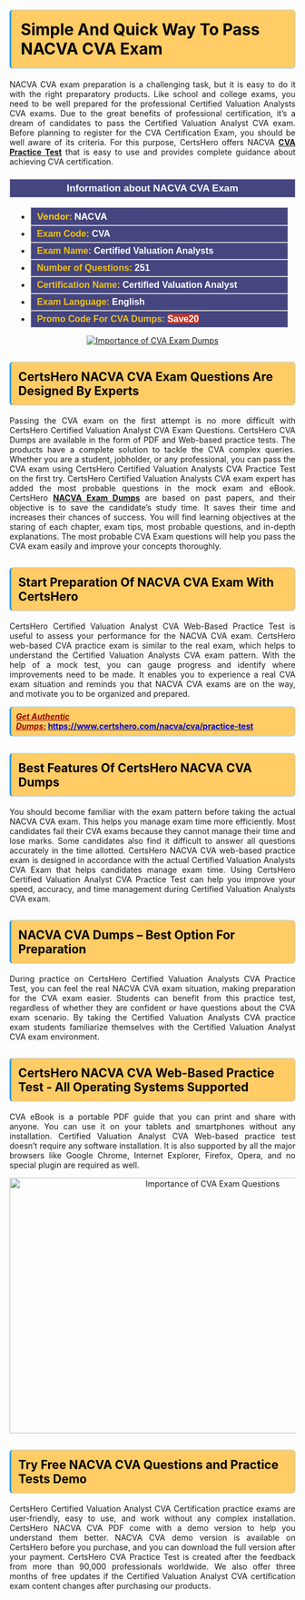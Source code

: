 <h1><strong><span style="display:block; color:#000000; background:#ffcc66; border: 0.5px solid #AED6F1 ; border-left: 3px solid #3498DB; padding: .6em; border-radius: 6px;">Simple And Quick Way To Pass NACVA CVA Exam</span></strong></h1>

<p style="text-align: justify;">NACVA CVA exam preparation is a challenging task, but it is easy to do it with the right preparatory products. Like school and college exams, you need to be well prepared for the professional Certified Valuation Analysts CVA exams. Due to the great benefits of professional certification, it’s a dream of candidates to pass the Certified Valuation Analyst CVA exam. Before planning to register for the CVA Certification Exam, you should be well aware of its criteria. For this purpose, CertsHero offers NACVA <a href="https://www.certshero.com/nacva/cva"><strong>CVA Practice Test</strong></a> that is easy to use and provides complete guidance about achieving CVA certification.</p>

<h3 style="background: #454580; border: 1px solid rgb(204, 204, 204); padding: 5px 10px; text-align: center;"><span style="color:#ffffff;"><span style="font-size:11pt"><span style="line-height:normal"><span style="font-family:Calibri,sans-serif"><b><span style="font-size:13.0pt"><span cambria="">Information about NACVA CVA Exam</span></span></b></span></span></span></span></h3>

<ul>
	<li style="margin:0cm 10pt">
	<div style="background:#454580; border: 1px solid rgb(204, 204, 204); padding: 5px 10px; text-align: justify;"><span style="font-size:11pt"><span style="line-height:normal"><span style="tab-stops:list 36.0pt"><span style="font-fam ily:Calibri,sans-serif"><b><span style="font-size:12.0pt"><span new="" roman="" style="font-family:" times=""><span style="color:#f1c40f;">Vendor:</span> <span style="color:#ffffff;">NACVA</span></span></span></b></span></span></span></span></div>
	</li>
	<li style="margin:0cm 10pt">
	<div style="background: #454580; border: 1px solid rgb(204, 204, 204); padding: 5px 10px; text-align: justify;"><span style="font-size:11pt"><span style="line-height:normal"><span style="tab-stops:list 36.0pt"><span style="font-family:Calibri,sans-serif"><b><span style="font-size:12.0pt"><span new="" roman="" style="font-family:" times=""><span style="color:#f1c40f;">Exam Code:</span> <span style="color:#ffffff;">CVA</span></span></span></b></span></span></span></span></div>
	</li>
	<li style="margin:0cm 10pt">
	<div style="background: #454580; border: 1px solid rgb(204, 204, 204); padding: 5px 10px; text-align: justify;"><span style="font-size:11pt"><span style="line-height:normal"><span style="tab-stops:list 36.0pt"><span style="font-family:Calibri,sans-serif"><b><span style="font-size:12.0pt"><span new="" roman="" style="font-family:" times=""><span style="color:#f1c40f;">Exam Name:</span> <span style="color:#ffffff;">Certified Valuation Analysts</span></span></span></b></span></span></span></span></div>
	</li>
	<li style="margin:0cm 10pt">
	<div style="background: #454580; border: 1px solid rgb(204, 204, 204); padding: 5px 10px;"><span style="font-size:11pt"><span style="line-height:normal"><span style="tab-stops:list 36.0pt"><span style="font-family:Calibri,sans-serif"><b><span style="font-size:12.0pt"><span new="" roman="" style="font-family:" times=""><span style="color:#f1c40f;">Number of Questions: </span><span style="color:#ffffff;">251</span></span></span></b></span></span></span></span></div>
	</li>
	<li style="margin:0cm 10pt">
	<div style="background: #454580; border: 1px solid rgb(204, 204, 204); padding: 5px 10px; text-align: justify;"><span style="font-size:11pt"><span style="line-height:normal"><span style="tab-stops:list 36.0pt"><span style="font-family:Calibri,sans-serif"><b><span style="font-size:12.0pt"><span new="" roman="" style="font-family:" times=""><span style="color:#f1c40f;">Certification Name:</span> <span style="color:#ffffff;">Certified Valuation Analyst</span></span></span></b></span></span></span></span></div>
	</li>
	<li style="margin:0cm 10pt">
	<div style="background: #454580; border: 1px solid rgb(204, 204, 204); padding: 5px 10px; text-align: justify;"><span style="font-size:11pt"><span style="line-height:normal"><span style="tab-stops:list 36.0pt"><span style="font-family:Calibri,sans-serif"><b><span style="font-size:12.0pt"><span new="" roman="" style="font-family:" times=""><span style="color:#f1c40f;">Exam Language:</span> <span style="color:#ffffff;">English</span></span></span></b></span></span></span></span></div>
	</li>
	<li style="margin:0cm 10pt">
	<div style="background: #454580; border: 1px solid rgb(204, 204, 204); padding: 5px 10px;"><span style="font-size:11pt"><span style="line-height:normal"><span style="tab-stops:list 36.0pt"><span style="font-family:Calibri,sans-serif"><b><span style="font-size:12.0pt"><span new="" roman="" style="font-family:" times=""><span style="color:#f1c40f;">Promo Code For CVA Dumps: </span><span style="color:#ffffff;"><span style="background-color:#c0392b;">Save20</span></span></span></span></b></span></span></span></span></div>
	</li>
</ul>

<p style="text-align: center;"><a href="https://www.certshero.com/nacva/cva" rel="NOFOLLOW"><img alt="Importance of CVA Exam Dumps" src="https://i.imgur.com/UZuq4Dk.jpeg" /></a></p>

<h2><strong><span style="display:block; color:#000000; background:#ffcc66; border: 0.5px solid #AED6F1 ; border-left: 3px solid #3498DB; padding: .6em; border-radius: 6px;">CertsHero NACVA CVA Exam Questions Are Designed By Experts</span></strong></h2>

<p style="text-align: justify;">Passing the CVA exam on the first attempt is no more difficult with CertsHero Certified Valuation Analyst CVA Exam Questions. CertsHero CVA Dumps are available in the form of PDF and Web-based practice tests. The products have a complete solution to tackle the CVA complex queries. Whether you are a student, jobholder, or any professional, you can pass the CVA exam using CertsHero Certified Valuation Analysts CVA Practice Test on the first try. CertsHero Certified Valuation Analysts CVA exam expert has added the most probable questions in the mock exam and eBook. CertsHero <a href="https://www.certshero.com/nacva"><strong>NACVA Exam Dumps</strong></a> are based on past papers, and their objective is to save the candidate’s study time. It saves their time and increases their chances of success. You will find learning objectives at the staring of each chapter, exam tips, most probable questions, and in-depth explanations. The most probable CVA Exam questions will help you pass the CVA exam easily and improve your concepts thoroughly.</p>

<h2><strong><span style="display:block; color:#000000; background:#ffcc66; border: 0.5px solid #AED6F1 ; border-left: 3px solid #3498DB; padding: .6em; border-radius: 6px;">Start Preparation Of NACVA CVA Exam With CertsHero</span></strong></h2>

<p style="text-align: justify;">CertsHero Certified Valuation Analyst CVA Web-Based Practice Test is useful to assess your performance for the NACVA CVA exam. CertsHero web-based CVA practice exam is similar to the real exam, which helps to understand the Certified Valuation Analysts CVA exam pattern. With the help of a mock test, you can gauge progress and identify where improvements need to be made. It enables you to experience a real CVA exam situation and reminds you that NACVA CVA exams are on the way, and motivate you to be organized and prepared.</p>

<p><strong><span style="display:block; color:#990000; background:#ffcc66; border: 0.5px solid #AED6F1 ; border-left: 3px solid #3498DB; padding: .6em; border-radius: 6px;"><span style="font-size:14px;"><u><i>Get Authentic Dumps:</i></u></span> <a href="https://www.certshero.com/nacva/cva/practice-test"><span style="color:#0000cc;">https://www.certshero.com/nacva/cva/practice-test</span></a></span></strong></p>

<h2><strong><span style="display:block; color:#000000; background:#ffcc66; border: 0.5px solid #AED6F1 ; border-left: 3px solid #3498DB; padding: .6em; border-radius: 6px;">Best Features Of CertsHero NACVA CVA Dumps</span></strong></h2>

<p style="text-align: justify;">You should become familiar with the exam pattern before taking the actual NACVA CVA exam. This helps you manage exam time more efficiently. Most candidates fail their CVA exams because they cannot manage their time and lose marks. Some candidates also find it difficult to answer all questions accurately in the time allotted. CertsHero NACVA CVA web-based practice exam is designed in accordance with the actual Certified Valuation Analysts CVA Exam that helps candidates manage exam time. Using CertsHero Certified Valuation Analyst CVA Practice Test can help you improve your speed, accuracy, and time management during Certified Valuation Analysts CVA exam.</p>

<h2><strong><span style="display:block; color:#000000; background:#ffcc66; border: 0.5px solid #AED6F1 ; border-left: 3px solid #3498DB; padding: .6em; border-radius: 6px;">NACVA CVA Dumps – Best Option For Preparation</span></strong></h2>

<p style="text-align: justify;">During practice on CertsHero Certified Valuation Analysts CVA Practice Test, you can feel the real NACVA CVA exam situation, making preparation for the CVA exam easier. Students can benefit from this practice test, regardless of whether they are confident or have questions about the CVA exam scenario. By taking the Certified Valuation Analysts CVA practice exam students familiarize themselves with the Certified Valuation Analyst CVA exam environment.</p>

<h2><strong><span style="display:block; color:#000000; background:#ffcc66; border: 0.5px solid #AED6F1 ; border-left: 3px solid #3498DB; padding: .6em; border-radius: 6px;">CertsHero NACVA CVA Web-Based Practice Test - All Operating Systems Supported</span></strong></h2>

<p style="text-align: justify;">CVA eBook is a portable PDF guide that you can print and share with anyone. You can use it on your tablets and smartphones without any installation. Certified Valuation Analyst CVA Web-based practice test doesn’t require any software installation. It is also supported by all the major browsers like Google Chrome, Internet Explorer, Firefox, Opera, and no special plugin are required as well.</p>

<p style="text-align: center;"><a href="https://www.certshero.com/product-detail/cva" rel="NOFOLLOW"><img alt="Importance of CVA Exam Questions" height="450" src="https://i.redd.it/vixpkfso1g981.jpg" width="700" /></a></p>

<h2><strong><span style="display:block; color:#000000; background:#ffcc66; border: 0.5px solid #AED6F1 ; border-left: 3px solid #3498DB; padding: .6em; border-radius: 6px;">Try Free NACVA CVA Questions and Practice Tests Demo</span></strong></h2>

<p style="text-align: justify;">CertsHero Certified Valuation Analyst CVA Certification practice exams are user-friendly, easy to use, and work without any complex installation. CertsHero NACVA CVA PDF come with a demo version to help you understand them better. NACVA CVA demo version is available on CertsHero before you purchase, and you can download the full version after your payment. CertsHero CVA Practice Test is created after the feedback from more than 90,000 professionals worldwide. We also offer three months of free updates if the Certified Valuation Analyst CVA certification exam content changes after purchasing our products.</p>
